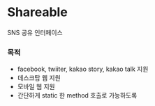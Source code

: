 Shareable
=========

SNS 공유 인터페이스


### 목적

- facebook, twiiter, kakao story, kakao talk 지원
- 데스크탑 웹 지원
- 모바일 웹 지원
- 간단하게 static 한 method 호출로 가능하도록
